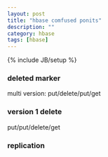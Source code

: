 ```yaml
---
layout: post
title: "hbase comfused ponits"
description: ""
category: hbase 
tags: [hbase]
---
```

{% include JB/setup %}

### deleted marker 
multi version: put/delete/put/get

### version 1 delete

put/put/delete/get

### replication
